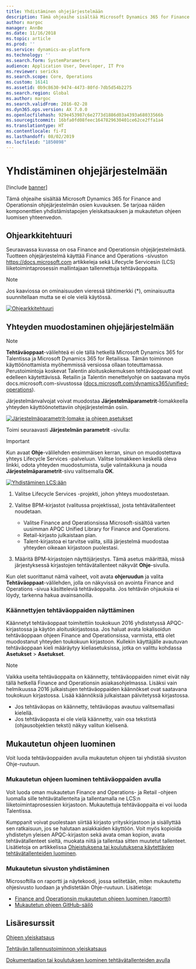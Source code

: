 ```yaml
---
title: Yhdistäminen ohjejärjestelmään
description: Tämä ohjeaihe sisältää Microsoft Dynamics 365 for Finance and Operationsin ohjejärjestelmän osien kuvauksen, niiden yhdistämistapojen yleiskatsauksen ja mukautetun ohjeen yhteenvedon.
author: margoc
manager: AnnBe
ms.date: 11/16/2018
ms.topic: article
ms.prod: ''
ms.service: dynamics-ax-platform
ms.technology: ''
ms.search.form: SystemParameters
audience: Application User, Developer, IT Pro
ms.reviewer: sericks
ms.search.scope: Core, Operations
ms.custom: 16141
ms.assetid: 0b9c8630-9474-4473-80fd-7db5d54b2275
ms.search.region: Global
ms.author: margoc
ms.search.validFrom: 2016-02-28
ms.dyn365.ops.version: AX 7.0.0
ms.openlocfilehash: 929e453987c6e2773d1886d03a4393a68033566b
ms.sourcegitcommit: 16bfa0fd08feec1647829630401ce62ce2ffa1a4
ms.translationtype: HT
ms.contentlocale: fi-FI
ms.lasthandoff: 08/02/2019
ms.locfileid: "1850898"
---
```

# <a name="connect-the-help-system"></a>Yhdistäminen ohjejärjestelmään

[!include [banner](../includes/banner.md)]

Tämä ohjeaihe sisältää Microsoft Dynamics 365 for Finance and Operationsin ohjejärjestelmän osien kuvauksen. Se tarjoaa näiden komponenttien yhdistämistapojen yleiskatsauksen ja mukautetun ohjeen luomisen yhteenvedon.

## <a name="help-architecture"></a>Ohjearkkitehtuuri

Seuraavassa kuvassa on osa Finance and Operationsin ohjejärjestelmästä. Tuotteen ohjejärjestelmä käyttää Finance and Operations -sivuston https://docs.microsoft.com artikkeleja sekä Lifecycle Servicesin (LCS) liiketoimintaprosessin mallintajaan tallennettuja tehtäväoppaita.

> [!NOTE]
> Jos kaaviossa on ominaisuuden vieressä tähtimerkki (\*), ominaisuutta suunnitellaan mutta se ei ole vielä käytössä.

[![Ohjearkkitehtuuri](./media/help-architecture.png)](./media/help-architecture.png)

## <a name="connecting-the-help-system"></a>Yhteyden muodostaminen ohjejärjestelmään

> [!NOTE]
> **Tehtäväoppaat**-välilehteä ei ole tällä hetkellä Microsoft Dynamics 365 for Talentissa ja Microsoft Dynamics 365 for Retailissa. Tämän toiminnon käyttöönottamista myöhemmissä versiossa ollaan toteuttamassa. Perustoimintoja koskevat Talentin aloituskokemuksen tehtäväoppaat ovat edelleen käytettävissä. Retailin ja Talentin menettelyohje on saatavana myös docs.microsoft.com-sivustossa ([docs.microsoft.com/dynamics365/unified-operations](../../index.md)).

Järjestelmänvalvojat voivat muodostaa **Järjestelmäparametrit**-lomakkeella yhteyden käyttöönotettaviin ohjejärjestelmän osiin.

[![Järjestelmäparametrit-lomake ja ohjeen asetukset](./media/system-parameters_ops-1024x437.png)](./media/system-parameters_ops.png)

Toimi seuraavasti **Järjestelmän parametrit** -sivulla:

> [!IMPORTANT]
> Kun avaat **Ohje**-välilehden ensimmäisen kerran, sinun on muodostettava yhteys Lifecycle Services -palveluun. Valitse lomakkeen keskellä oleva linkki, odota yhteyden muodostumista, sulje valintaikkuna ja nouda **Järjestelmäparametrit**-sivu valitsemalla **OK**.
>
> [![Yhdistäminen LCS:ään](./media/connect-to-lcs-crop-1024x365.png "Yhdistäminen LCS:ään")](./media/connect-to-lcs-crop.png)

1. Valitse Lifecycle Services -projekti, johon yhteys muodostetaan.
2. Valitse BPM-kirjastot (valitussa projektissa), josta tehtävätallenteet noudetaan.

    - Valitse Finance and Operationsissa Microsoft-sisältöä varten uusimman APQC Unified Library for Finance and Operations.
    - Retail-kirjasto julkaistaan pian.
    - Talent-kirjastoa ei tarvitse valita, sillä järjestelmä muodostaa yhteyden oikeaan kirjastoon puolestasi.

3. Määritä BPM-kirjastojen näyttöjärjestys. Tämä asetus määrittää, missä järjestyksessä kirjastojen tehtävätallenteet näkyvät **Ohje**-sivulla.

Kun olet suorittanut nämä vaiheet, voit avata **ohjeruudun** ja valita **Tehtäväoppaat**-välilehden, jolla on näkyvissä on avointa Finance and Operations -sivua käsitteleviä tehtäväoppaita. Jos tehtävän ohjauksia ei löydy, tarkenna hakua avainsanoilla.

### <a name="showing-translated-task-guides"></a>Käännettyjen tehtäväoppaiden näyttäminen

Käännetyt tehtäväoppaat toimitettiin toukokuun 2016 yhdistetyssä APQC-kirjastossa ja käytön aloituskirjastossa. Jos haluat avata lokalisoidun tehtäväoppaan ohjeen Finance and Operationsissa, varmista, että olet muodostanut yhteyden toukokuun kirjastoon. Kullekin käyttäjälle avautuvan tehtäväoppaan kieli määräytyy kieliasetuksissa, jotka on valittu kohdassa **Asetukset** &gt; **Asetukset**.

> [!NOTE]
> Vaikka useita tehtäväoppaita on käännetty, tehtäväoppaiden nimet eivät näy tällä hetkellä Finance and Operationsin asiakasohjelmassa. Lisäksi vain helmikuussa 2016 julkaistujen tehtäväoppaiden käännökset ovat saatavana toukokuun kirjastossa. Lisää käännöksiä julkaistaan päivitetyssä kirjastossa.
>
> - Jos tehtäväopas on käännetty, tehtäväopas avautuu valitsemallasi kielellä.
> - Jos tehtäväopasta ei ole vielä käännetty, vain osa tekstistä (ohjausobjektien teksti) näkyy valitun kielisenä.

## <a name="creating-custom-help"></a>Mukautetun ohjeen luominen

Voit luoda tehtäväoppaiden avulla mukautetun ohjeen tai yhdistää sivuston Ohje-ruutuun.

### <a name="create-custom-help-with-task-guides"></a>Mukautetun ohjeen luominen tehtäväoppaiden avulla

Voit luoda oman mukautetun Finance and Operations- ja Retail -ohjeen luomalla sille tehtävätallenteita ja tallentamalla ne LCS:n liiketoimintaprosessien kirjastoon. Mukautettuja tehtäväoppaita ei voi luoda Talentissa.

Kumppanit voivat puolestaan siirtää kirjasto yrityskirjastoon ja sisällyttää sen ratkaisuun, jos se halutaan asiakkaiden käyttöön. Voit myös kopioida yhdistetyn yleisen APQC-kirjaston sekä avata oman kopion, avata tehtävätallenteet sieltä, muokata niitä ja tallentaa sitten muutetut tallenteet. Lisätietoja on artikkelissa [Ohjeistuksena tai koulutuksena käytettävien tehtävätallenteiden luominen](../../dev-itpro/user-interface/task-recorder.md).

### <a name="connect-a-custom-site"></a>Mukautetun sivuston yhdistäminen

Microsoftilla on raportti ja näytekoodi, jossa selitetään, miten mukautettu ohjesivusto luodaan ja yhdistetään Ohje-ruutuun. Lisätietoja:

- [Finance and Operationsin mukautetun ohjeen luominen (raportti)](https://go.microsoft.com/fwlink/?linkid=2041185)
- [Mukautetun ohjeen GitHub-säilö](https://github.com/microsoft/dynamics356f-o-custom-help)

## <a name="additional-resources"></a>Lisäresurssit

[Ohjeen yleiskatsaus](help-overview.md)

[Tehtävän tallennustoiminnon yleiskatsaus](../../dev-itpro/user-interface/task-recorder.md)

[Dokumentaation tai koulutuksen luominen tehtävätallenteiden avulla](../../dev-itpro/user-interface/task-recorder-training-docs.md)
